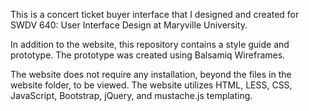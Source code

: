 This is a concert ticket buyer interface that I designed and created for SWDV 640: User Interface Design at Maryville University.

In addition to the website, this repository contains a style guide and prototype. The prototype was created using Balsamiq Wireframes.

The website does not require any installation, beyond the files in the website folder, to be viewed. The website utilizes HTML, LESS, CSS, JavaScript, Bootstrap, jQuery, and mustache.js templating. 